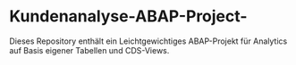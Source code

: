 # Kundenanalyse-ABAP-Project-
Dieses Repository enthält ein Leichtgewichtiges ABAP-Projekt für Analytics auf Basis eigener Tabellen und CDS-Views.
